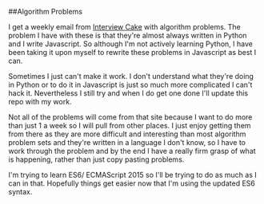 ##Algorithm Problems

I get a weekly email from [Interview Cake](https://interviewcake.com) with algorithm problems. The problem I have with these is that they're almost always written in Python and I write Javascript. So although I'm not actively learning Python, I have been taking it upon myself to rewrite these problems in Javascript as best I can.

Sometimes I just can't make it work. I don't understand what they're doing in Python or to do it in Javascript is just so much more complicated I can't hack it. Nevertheless I still try and when I do get one done I'll update this repo with my work.

Not all of the problems will come from that site because I want to do more than just 1 a week so I will pull from other places. I just enjoy getting them from there as they are more difficult and interesting than most algorithm problem sets and they're written in a language I don't know, so I have to work through the problem and by the end I have a really firm grasp of what is happening, rather than just copy pasting problems. 

I'm trying to learn ES6/ ECMAScript 2015 so I'll be trying to do as much as I can in that. Hopefully things get easier now that I'm using the updated ES6 syntax.
